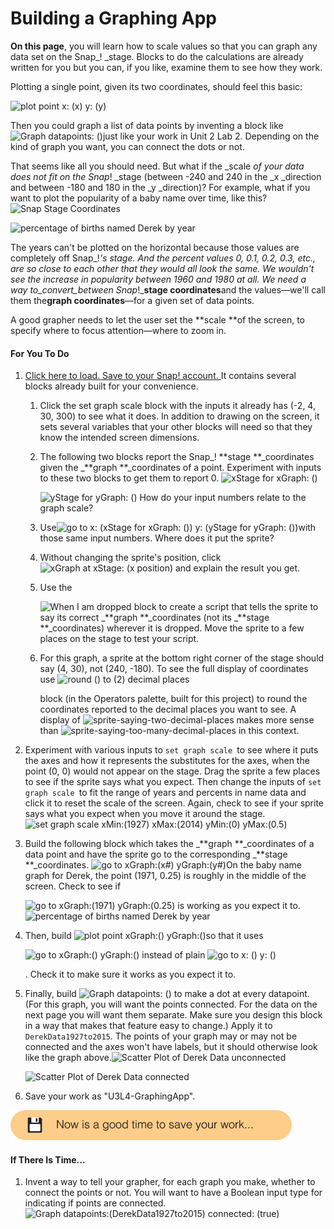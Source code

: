 # Building a Graphing App

**On this page**, you will learn how to scale values so that you can graph any data set on the Snap_! _stage. Blocks to do the calculations are already written for you but you can, if you like, examine them to see how they work.

Plotting a single point, given its two coordinates, should feel this basic:

![](https://bjc.edc.org/bjc-r/img/3-lists/U3ImageVideoAddendum_img/plotpointxy.png "plot point x: \(x\) y: \(y\)")  


Then you could graph a list of data points by inventing a block like![](https://bjc.edc.org/bjc-r/img/3-lists/U3ImageVideoAddendum_img/Graph%20datapoints.png "Graph datapoints: \(\)")just like your work in Unit 2 Lab 2. Depending on the kind of graph you want, you can connect the dots or not.

That seems like all you should need. But what if the _scale _of your data does not fit on the Snap_! _stage \(between -240 and 240 in the _x _direction and between -180 and 180 in the _y _direction\)? For example, what if you want to plot the popularity of a baby name over time, like this? ![](https://bjc.edc.org/bjc-r/img/3-lists/U3ImageVideoAddendum_img/SnapStageCoordinates.png "Snap Stage Coordinates")

![](https://bjc.edc.org/bjc-r/img/5-algorithms/PercentageOfDerekByYear.png "percentage of births named Derek by year")

  
The years can't be plotted on the horizontal because those values are completely off Snap_!_'s stage. And the percent values 0, 0.1, 0.2, 0.3, etc., are so close to each other that they would all look the same. We wouldn't see the increase in popularity between 1960 and 1980 at all. We need a way to_convert_between Snap_!_**stage coordinates**and the values—we'll call them the**graph coordinates**—for a given set of data points.

  
A good grapher needs to let the user set the **scale **of the screen, to specify where to focus attention—where to zoom in.

#### For You To Do

1. [Click here to load. Save to your Snap! account. ](http://snap.berkeley.edu/snapsource/snap.html#open:https://bjc.edc.org/bjc-r/prog/3-lists/U3L4-GraphingApp.xml)It contains several blocks already built for your convenience.
   1. Click the set graph scale block with the inputs it already has \(-2, 4, 30, 300\) to see what it does. In addition to drawing on the screen, it sets several variables that your other blocks will need so that they know the intended screen dimensions.
   2. The following two blocks report the Snap_! **stage **_coordinates given the _**graph **_coordinates of a point. Experiment with inputs to these two blocks to get them to report 0. ![](https://bjc.edc.org/bjc-r/img/3-lists/U3ImageVideoAddendum_img/xStageforxGraph.png "xStage for xGraph: \(\)")

      ![](https://bjc.edc.org/bjc-r/img/3-lists/U3ImageVideoAddendum_img/yStageforyGraph.png "yStage for yGraph: \(\)") How do your input numbers relate to the graph scale?

   3. Use![](https://bjc.edc.org/bjc-r/img/3-lists/U3ImageVideoAddendum_img/gotoxStageyStage.png "go to x: \(xStage for xGraph: \(\)\) y: \(yStage for yGraph: \(\)\)")with those same input numbers. Where does it put the sprite?

   4. Without changing the sprite's position, click ![](https://bjc.edc.org/bjc-r/img/3-lists/U3ImageVideoAddendum_img/xGraphatxStagexposition.png "xGraph at xStage: \(x position\)")
      and explain the result you get.

   5. Use the

      ![](https://bjc.edc.org/bjc-r/img/blocks/when-I-am-dropped.png "When I am dropped") block to create a script that tells the sprite to say its correct _**graph **_coordinates \(not its _**stage **_coordinates\) wherever it is dropped. Move the sprite to a few places on the stage to test your script.

   6. For this graph, a sprite at the bottom right corner of the stage should say \(4, 30\), not \(240, -180\). To see the full display of coordinates use ![](https://bjc.edc.org/bjc-r/img/3-lists/U3ImageVideoAddendum_img/roundto2decimal.png "round \(\) to \(2\) decimal places")

      block \(in the Operators palette, built for this project\) to round the coordinates reported to the decimal places you want to see. A display of ![](https://bjc.edc.org/bjc-r/img/3-lists/sprite-saying-two-decimal-places.png "sprite-saying-two-decimal-places") makes more sense than ![](https://bjc.edc.org/bjc-r/img/3-lists/sprite-saying-too-many-decimal-places.png "sprite-saying-too-many-decimal-places") in this context.
2. Experiment with various inputs to `set graph scale `to see where it puts the axes and how it represents the substitutes for the axes, when the point \(0, 0\) would not appear on the stage. Drag the sprite a few places to see if the sprite says what you expect. Then change the inputs of `set graph scale `to fit the range of years and percents in name data and click it to reset the scale of the screen. Again, check to see if your sprite says what you expect when you move it around the stage. ![](https://bjc.edc.org/bjc-r/img/3-lists/U3ImageVideoAddendum_img/setgraphscale.png "set graph scale xMin:\(1927\) xMax:\(2014\) yMin:\(0\) yMax:\(0.5\)")

3. Build the following block which takes the _**graph **_coordinates of a data point and have the sprite go to the corresponding _**stage **_coordinates. ![](https://bjc.edc.org/bjc-r/img/3-lists/U3ImageVideoAddendum_img/gotoxGraphyGraph.png "go to xGraph:\(x\#\) yGraph:\(y\#\)")On the baby name graph for Derek, the point \(1971, 0.25\) is roughly in the middle of the screen. Check to see if

   ![](https://bjc.edc.org/bjc-r/img/3-lists/U3ImageVideoAddendum_img/gotoxGraph1971.png "go to xGraph:\(1971\) yGraph:\(0.25\)") is working as you expect it to. ![](https://bjc.edc.org/bjc-r/img/5-algorithms/PercentageOfDerekByYear.png "percentage of births named Derek by year")

4. Then, build ![](https://bjc.edc.org/bjc-r/img/3-lists/U3ImageVideoAddendum_img/plotpointxGraphyGraph.png "plot point xGraph:\(\) yGraph:\(\)")so that it uses  
  


   ![](https://bjc.edc.org/bjc-r/img/3-lists/U3ImageVideoAddendum_img/gotoxGraph.png "go to xGraph:\(\) yGraph:\(\)") instead of plain ![](https://bjc.edc.org/bjc-r/img/3-lists/U3ImageVideoAddendum_img/gotoxy.png "go to x: \(\) y: \(\)")

   . Check it to make sure it works as you expect it to.

5. Finally, build ![](https://bjc.edc.org/bjc-r/img/3-lists/U3ImageVideoAddendum_img/Graph%20datapoints.png "Graph datapoints: \(\)") to make a dot at every datapoint. \(For this graph, you will want the points connected. For the data on the next page you will want them separate. Make sure you design this block in a way that makes that feature easy to change.\) Apply it to `DerekData1927to2015`. The points of your graph may or may not be connected and the axes won't have labels, but it should otherwise look like the graph above.![](https://bjc.edc.org/bjc-r/img/3-lists/U3ImageVideoAddendum_img/ScatterPlotDerek.png "Scatter Plot of Derek Data unconnected")

   ![](https://bjc.edc.org/bjc-r/img/3-lists/U3ImageVideoAddendum_img/ScatterPlotDerekConnected.png "Scatter Plot of Derek Data connected")

6. Save your work as "U3L4-GraphingApp".

![](/assets/save.png)

#### If There Is Time...

1. Invent a way to tell your grapher, for each graph you make, whether to connect the points or not. You will want to have a Boolean input type for indicating if points are connected.  ![](https://bjc.edc.org/bjc-r/img/3-lists/U3ImageVideoAddendum_img/Graphdatapointsconnected.png "Graph datapoints:\(DerekData1927to2015\) connected: \(true\)")



